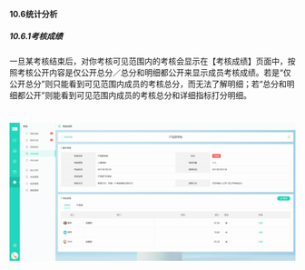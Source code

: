 #### 10.6统计分析

##### 10.6.1考核成绩

一旦某考核结束后，对你考核可见范围内的考核会显示在【考核成绩】页面中，按照考核公开内容是仅公开总分／总分和明细都公开来显示成员考核成绩。若是“仅公开总分”则只能看到可见范围内成员的考核总分，而无法了解明细；若“总分和明细都公开”则能看到可见范围内成员的考核总分和详细指标打分明细。

# ![](/assets/10.6.1考核成绩.png)

